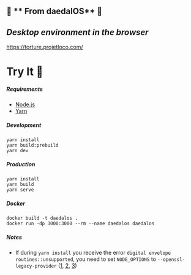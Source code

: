 ## 🌌 ** From daedalOS** 🌌
## _Desktop environment in the browser_

https://torture.projetloco.com/


# Try It 🚀

##### Requirements

- [Node.js](https://nodejs.org/en/download/)
- [Yarn](https://yarnpkg.com/en/)

##### Development

```
yarn install
yarn build:prebuild
yarn dev
```

##### Production

```
yarn install
yarn build
yarn serve
```

##### Docker

```
docker build -t daedalos .
docker run -dp 3000:3000 --rm --name daedalos daedalos
```

##### Notes

- If during `yarn install` you receive the error `digital envelope routines::unsupported`, you need to set `NODE_OPTIONS` to `--openssl-legacy-provider` ([1](https://github.com/DustinBrett/daedalOS/blob/main/Dockerfile#L3), [2](https://github.com/DustinBrett/daedalOS/blob/main/.github/workflows/main.yml#L17), [3](https://stackoverflow.com/a/69699772/5895982))
